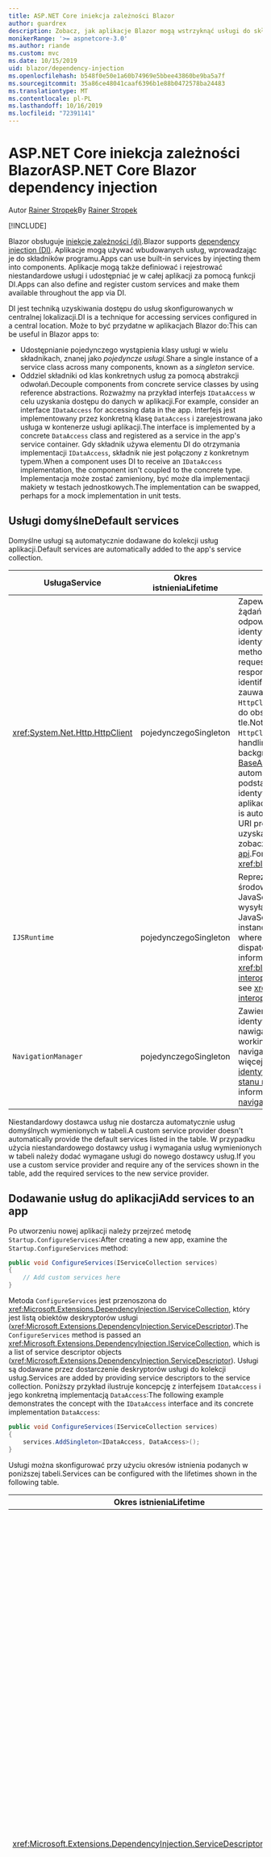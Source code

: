 ```yaml
---
title: ASP.NET Core iniekcja zależności Blazor
author: guardrex
description: Zobacz, jak aplikacje Blazor mogą wstrzyknąć usługi do składników programu.
monikerRange: '>= aspnetcore-3.0'
ms.author: riande
ms.custom: mvc
ms.date: 10/15/2019
uid: blazor/dependency-injection
ms.openlocfilehash: b548f0e50e1a60b74969e5bbee43860be9ba5a7f
ms.sourcegitcommit: 35a86ce48041caaf6396b1e88b0472578ba24483
ms.translationtype: MT
ms.contentlocale: pl-PL
ms.lasthandoff: 10/16/2019
ms.locfileid: "72391141"
---
```

# <a name="aspnet-core-blazor-dependency-injection"></a><span data-ttu-id="66133-103">ASP.NET Core iniekcja zależności Blazor</span><span class="sxs-lookup"><span data-stu-id="66133-103">ASP.NET Core Blazor dependency injection</span></span>

<span data-ttu-id="66133-104">Autor [Rainer Stropek](https://www.timecockpit.com)</span><span class="sxs-lookup"><span data-stu-id="66133-104">By [Rainer Stropek](https://www.timecockpit.com)</span></span>

[!INCLUDE[](~/includes/blazorwasm-preview-notice.md)]

<span data-ttu-id="66133-105">Blazor obsługuje [iniekcję zależności (di)](xref:fundamentals/dependency-injection).</span><span class="sxs-lookup"><span data-stu-id="66133-105">Blazor supports [dependency injection (DI)](xref:fundamentals/dependency-injection).</span></span> <span data-ttu-id="66133-106">Aplikacje mogą używać wbudowanych usług, wprowadzając je do składników programu.</span><span class="sxs-lookup"><span data-stu-id="66133-106">Apps can use built-in services by injecting them into components.</span></span> <span data-ttu-id="66133-107">Aplikacje mogą także definiować i rejestrować niestandardowe usługi i udostępniać je w całej aplikacji za pomocą funkcji DI.</span><span class="sxs-lookup"><span data-stu-id="66133-107">Apps can also define and register custom services and make them available throughout the app via DI.</span></span>

<span data-ttu-id="66133-108">DI jest techniką uzyskiwania dostępu do usług skonfigurowanych w centralnej lokalizacji.</span><span class="sxs-lookup"><span data-stu-id="66133-108">DI is a technique for accessing services configured in a central location.</span></span> <span data-ttu-id="66133-109">Może to być przydatne w aplikacjach Blazor do:</span><span class="sxs-lookup"><span data-stu-id="66133-109">This can be useful in Blazor apps to:</span></span>

* <span data-ttu-id="66133-110">Udostępnianie pojedynczego wystąpienia klasy usługi w wielu składnikach, znanej jako *pojedyncze usługi.*</span><span class="sxs-lookup"><span data-stu-id="66133-110">Share a single instance of a service class across many components, known as a *singleton* service.</span></span>
* <span data-ttu-id="66133-111">Oddziel składniki od klas konkretnych usług za pomocą abstrakcji odwołań.</span><span class="sxs-lookup"><span data-stu-id="66133-111">Decouple components from concrete service classes by using reference abstractions.</span></span> <span data-ttu-id="66133-112">Rozważmy na przykład interfejs `IDataAccess` w celu uzyskania dostępu do danych w aplikacji.</span><span class="sxs-lookup"><span data-stu-id="66133-112">For example, consider an interface `IDataAccess` for accessing data in the app.</span></span> <span data-ttu-id="66133-113">Interfejs jest implementowany przez konkretną klasę `DataAccess` i zarejestrowana jako usługa w kontenerze usługi aplikacji.</span><span class="sxs-lookup"><span data-stu-id="66133-113">The interface is implemented by a concrete `DataAccess` class and registered as a service in the app's service container.</span></span> <span data-ttu-id="66133-114">Gdy składnik używa elementu DI do otrzymania implementacji `IDataAccess`, składnik nie jest połączony z konkretnym typem.</span><span class="sxs-lookup"><span data-stu-id="66133-114">When a component uses DI to receive an `IDataAccess` implementation, the component isn't coupled to the concrete type.</span></span> <span data-ttu-id="66133-115">Implementacja może zostać zamieniony, być może dla implementacji makiety w testach jednostkowych.</span><span class="sxs-lookup"><span data-stu-id="66133-115">The implementation can be swapped, perhaps for a mock implementation in unit tests.</span></span>

## <a name="default-services"></a><span data-ttu-id="66133-116">Usługi domyślne</span><span class="sxs-lookup"><span data-stu-id="66133-116">Default services</span></span>

<span data-ttu-id="66133-117">Domyślne usługi są automatycznie dodawane do kolekcji usług aplikacji.</span><span class="sxs-lookup"><span data-stu-id="66133-117">Default services are automatically added to the app's service collection.</span></span>

| <span data-ttu-id="66133-118">Usługa</span><span class="sxs-lookup"><span data-stu-id="66133-118">Service</span></span> | <span data-ttu-id="66133-119">Okres istnienia</span><span class="sxs-lookup"><span data-stu-id="66133-119">Lifetime</span></span> | <span data-ttu-id="66133-120">Opis</span><span class="sxs-lookup"><span data-stu-id="66133-120">Description</span></span> |
| ------- | -------- | ----------- |
| <xref:System.Net.Http.HttpClient> | <span data-ttu-id="66133-121">pojedynczego</span><span class="sxs-lookup"><span data-stu-id="66133-121">Singleton</span></span> | <span data-ttu-id="66133-122">Zapewnia metody wysyłania żądań HTTP i odbierania odpowiedzi HTTP z zasobu identyfikowanego przez identyfikator URI.</span><span class="sxs-lookup"><span data-stu-id="66133-122">Provides methods for sending HTTP requests and receiving HTTP responses from a resource identified by a URI.</span></span> <span data-ttu-id="66133-123">Należy zauważyć, że to wystąpienie `HttpClient` używa przeglądarki do obsługi ruchu HTTP w tle.</span><span class="sxs-lookup"><span data-stu-id="66133-123">Note that this instance of `HttpClient` uses the browser for handling the HTTP traffic in the background.</span></span> <span data-ttu-id="66133-124">[HttpClient. BaseAddress](xref:System.Net.Http.HttpClient.BaseAddress) jest automatycznie ustawiany na podstawowy prefiks identyfikatora URI aplikacji.</span><span class="sxs-lookup"><span data-stu-id="66133-124">[HttpClient.BaseAddress](xref:System.Net.Http.HttpClient.BaseAddress) is automatically set to the base URI prefix of the app.</span></span> <span data-ttu-id="66133-125">Aby uzyskać więcej informacji, zobacz <xref:blazor/call-web-api>.</span><span class="sxs-lookup"><span data-stu-id="66133-125">For more information, see <xref:blazor/call-web-api>.</span></span> |
| `IJSRuntime` | <span data-ttu-id="66133-126">pojedynczego</span><span class="sxs-lookup"><span data-stu-id="66133-126">Singleton</span></span> | <span data-ttu-id="66133-127">Reprezentuje wystąpienie środowiska uruchomieniowego JavaScript, w którym są wysyłane wywołania języka JavaScript.</span><span class="sxs-lookup"><span data-stu-id="66133-127">Represents an instance of a JavaScript runtime where JavaScript calls are dispatched.</span></span> <span data-ttu-id="66133-128">Aby uzyskać więcej informacji, zobacz <xref:blazor/javascript-interop>.</span><span class="sxs-lookup"><span data-stu-id="66133-128">For more information, see <xref:blazor/javascript-interop>.</span></span> |
| `NavigationManager` | <span data-ttu-id="66133-129">pojedynczego</span><span class="sxs-lookup"><span data-stu-id="66133-129">Singleton</span></span> | <span data-ttu-id="66133-130">Zawiera pomocników do pracy z identyfikatorami URI i stanem nawigacji.</span><span class="sxs-lookup"><span data-stu-id="66133-130">Contains helpers for working with URIs and navigation state.</span></span> <span data-ttu-id="66133-131">Aby uzyskać więcej informacji, zobacz [identyfikatory URI i pomocnika stanu nawigacji](xref:blazor/routing#uri-and-navigation-state-helpers).</span><span class="sxs-lookup"><span data-stu-id="66133-131">For more information, see [URI and navigation state helpers](xref:blazor/routing#uri-and-navigation-state-helpers).</span></span> |

<span data-ttu-id="66133-132">Niestandardowy dostawca usług nie dostarcza automatycznie usług domyślnych wymienionych w tabeli.</span><span class="sxs-lookup"><span data-stu-id="66133-132">A custom service provider doesn't automatically provide the default services listed in the table.</span></span> <span data-ttu-id="66133-133">W przypadku użycia niestandardowego dostawcy usług i wymagania usług wymienionych w tabeli należy dodać wymagane usługi do nowego dostawcy usług.</span><span class="sxs-lookup"><span data-stu-id="66133-133">If you use a custom service provider and require any of the services shown in the table, add the required services to the new service provider.</span></span>

## <a name="add-services-to-an-app"></a><span data-ttu-id="66133-134">Dodawanie usług do aplikacji</span><span class="sxs-lookup"><span data-stu-id="66133-134">Add services to an app</span></span>

<span data-ttu-id="66133-135">Po utworzeniu nowej aplikacji należy przejrzeć metodę `Startup.ConfigureServices`:</span><span class="sxs-lookup"><span data-stu-id="66133-135">After creating a new app, examine the `Startup.ConfigureServices` method:</span></span>

```csharp
public void ConfigureServices(IServiceCollection services)
{
    // Add custom services here
}
```

<span data-ttu-id="66133-136">Metoda `ConfigureServices` jest przenoszona do <xref:Microsoft.Extensions.DependencyInjection.IServiceCollection>, który jest listą obiektów deskryptorów usługi (<xref:Microsoft.Extensions.DependencyInjection.ServiceDescriptor>).</span><span class="sxs-lookup"><span data-stu-id="66133-136">The `ConfigureServices` method is passed an <xref:Microsoft.Extensions.DependencyInjection.IServiceCollection>, which is a list of service descriptor objects (<xref:Microsoft.Extensions.DependencyInjection.ServiceDescriptor>).</span></span> <span data-ttu-id="66133-137">Usługi są dodawane przez dostarczenie deskryptorów usługi do kolekcji usług.</span><span class="sxs-lookup"><span data-stu-id="66133-137">Services are added by providing service descriptors to the service collection.</span></span> <span data-ttu-id="66133-138">Poniższy przykład ilustruje koncepcję z interfejsem `IDataAccess` i jego konkretną implementacją `DataAccess`:</span><span class="sxs-lookup"><span data-stu-id="66133-138">The following example demonstrates the concept with the `IDataAccess` interface and its concrete implementation `DataAccess`:</span></span>

```csharp
public void ConfigureServices(IServiceCollection services)
{
    services.AddSingleton<IDataAccess, DataAccess>();
}
```

<span data-ttu-id="66133-139">Usługi można skonfigurować przy użyciu okresów istnienia podanych w poniższej tabeli.</span><span class="sxs-lookup"><span data-stu-id="66133-139">Services can be configured with the lifetimes shown in the following table.</span></span>

| <span data-ttu-id="66133-140">Okres istnienia</span><span class="sxs-lookup"><span data-stu-id="66133-140">Lifetime</span></span> | <span data-ttu-id="66133-141">Opis</span><span class="sxs-lookup"><span data-stu-id="66133-141">Description</span></span> |
| -------- | ----------- |
| <xref:Microsoft.Extensions.DependencyInjection.ServiceDescriptor.Scoped*> | <span data-ttu-id="66133-142">Aplikacje webassembly Blazor nie mają obecnie koncepcji DI Scopes.</span><span class="sxs-lookup"><span data-stu-id="66133-142">Blazor WebAssembly apps don't currently have a concept of DI scopes.</span></span> <span data-ttu-id="66133-143">@no__t usługi zarejestrowane -0 zachowują się jak usługi `Singleton`.</span><span class="sxs-lookup"><span data-stu-id="66133-143">`Scoped`-registered services behave like `Singleton` services.</span></span> <span data-ttu-id="66133-144">Jednak model hostingu serwera Blazor obsługuje okres istnienia `Scoped`.</span><span class="sxs-lookup"><span data-stu-id="66133-144">However, the Blazor Server hosting model supports the `Scoped` lifetime.</span></span> <span data-ttu-id="66133-145">W aplikacjach Blazor Server Rejestracja usługi w zakresie jest objęta zakresem *połączenia*.</span><span class="sxs-lookup"><span data-stu-id="66133-145">In Blazor Server apps, a scoped service registration is scoped to the *connection*.</span></span> <span data-ttu-id="66133-146">Z tego powodu użycie usług objętych zakresem jest preferowane dla usług, które powinny być objęte zakresem bieżącego użytkownika, nawet jeśli bieżącym celem jest uruchomienie po stronie klienta w przeglądarce.</span><span class="sxs-lookup"><span data-stu-id="66133-146">For this reason, using scoped services is preferred for services that should be scoped to the current user, even if the current intent is to run client-side in the browser.</span></span> |
| <xref:Microsoft.Extensions.DependencyInjection.ServiceDescriptor.Singleton*> | <span data-ttu-id="66133-147">DI tworzy *pojedyncze wystąpienie* usługi.</span><span class="sxs-lookup"><span data-stu-id="66133-147">DI creates a *single instance* of the service.</span></span> <span data-ttu-id="66133-148">Wszystkie składniki wymagające usługi `Singleton` odbierają wystąpienie tej samej usługi.</span><span class="sxs-lookup"><span data-stu-id="66133-148">All components requiring a `Singleton` service receive an instance of the same service.</span></span> |
| <xref:Microsoft.Extensions.DependencyInjection.ServiceDescriptor.Transient*> | <span data-ttu-id="66133-149">Za każdym razem, gdy składnik uzyskuje wystąpienie usługi `Transient` z kontenera usług, otrzymuje *nowe wystąpienie* usługi.</span><span class="sxs-lookup"><span data-stu-id="66133-149">Whenever a component obtains an instance of a `Transient` service from the service container, it receives a *new instance* of the service.</span></span> |

<span data-ttu-id="66133-150">System DI jest oparty na systemie DI w ASP.NET Core.</span><span class="sxs-lookup"><span data-stu-id="66133-150">The DI system is based on the DI system in ASP.NET Core.</span></span> <span data-ttu-id="66133-151">Aby uzyskać więcej informacji, zobacz <xref:fundamentals/dependency-injection>.</span><span class="sxs-lookup"><span data-stu-id="66133-151">For more information, see <xref:fundamentals/dependency-injection>.</span></span>

## <a name="request-a-service-in-a-component"></a><span data-ttu-id="66133-152">Żądanie usługi w składniku</span><span class="sxs-lookup"><span data-stu-id="66133-152">Request a service in a component</span></span>

<span data-ttu-id="66133-153">Po dodaniu usług do kolekcji usług należy wstrzyknąć usługi do składników za pomocą dyrektywy [@no__t 1inject](xref:mvc/views/razor#inject) Razor.</span><span class="sxs-lookup"><span data-stu-id="66133-153">After services are added to the service collection, inject the services into the components using the [\@inject](xref:mvc/views/razor#inject) Razor directive.</span></span> <span data-ttu-id="66133-154">`@inject` ma dwa parametry:</span><span class="sxs-lookup"><span data-stu-id="66133-154">`@inject` has two parameters:</span></span>

* <span data-ttu-id="66133-155">Wpisz &ndash; typ usługi do dodania.</span><span class="sxs-lookup"><span data-stu-id="66133-155">Type &ndash; The type of the service to inject.</span></span>
* <span data-ttu-id="66133-156">Właściwość &ndash; nazwa właściwości otrzymującej wstrzykiwaną usługę App Service.</span><span class="sxs-lookup"><span data-stu-id="66133-156">Property &ndash; The name of the property receiving the injected app service.</span></span> <span data-ttu-id="66133-157">Właściwość nie wymaga ręcznego tworzenia.</span><span class="sxs-lookup"><span data-stu-id="66133-157">The property doesn't require manual creation.</span></span> <span data-ttu-id="66133-158">Kompilator tworzy właściwość.</span><span class="sxs-lookup"><span data-stu-id="66133-158">The compiler creates the property.</span></span>

<span data-ttu-id="66133-159">Aby uzyskać więcej informacji, zobacz <xref:mvc/views/dependency-injection>.</span><span class="sxs-lookup"><span data-stu-id="66133-159">For more information, see <xref:mvc/views/dependency-injection>.</span></span>

<span data-ttu-id="66133-160">Użyj wielu instrukcji `@inject`, aby wstrzyknąć różne usługi.</span><span class="sxs-lookup"><span data-stu-id="66133-160">Use multiple `@inject` statements to inject different services.</span></span>

<span data-ttu-id="66133-161">Poniższy przykład pokazuje, jak używać `@inject`.</span><span class="sxs-lookup"><span data-stu-id="66133-161">The following example shows how to use `@inject`.</span></span> <span data-ttu-id="66133-162">Usługa implementująca `Services.IDataAccess` jest wstrzykiwana do właściwości składnika `DataRepository`.</span><span class="sxs-lookup"><span data-stu-id="66133-162">The service implementing `Services.IDataAccess` is injected into the component's property `DataRepository`.</span></span> <span data-ttu-id="66133-163">Zwróć uwagę, jak kod używa wyłącznie abstrakcji `IDataAccess`:</span><span class="sxs-lookup"><span data-stu-id="66133-163">Note how the code is only using the `IDataAccess` abstraction:</span></span>

[!code-cshtml[](dependency-injection/samples_snapshot/3.x/CustomerList.razor?highlight=2-3,23)]

<span data-ttu-id="66133-164">Wewnętrznie wygenerowana Właściwość (`DataRepository`) ma atrybut `InjectAttribute`.</span><span class="sxs-lookup"><span data-stu-id="66133-164">Internally, the generated property (`DataRepository`) is decorated with the `InjectAttribute` attribute.</span></span> <span data-ttu-id="66133-165">Zazwyczaj ten atrybut nie jest używany bezpośrednio.</span><span class="sxs-lookup"><span data-stu-id="66133-165">Typically, this attribute isn't used directly.</span></span> <span data-ttu-id="66133-166">Jeśli klasa podstawowa jest wymagana dla składników i właściwości wstrzykiwane są również wymagane dla klasy bazowej, ręcznie Dodaj `InjectAttribute`:</span><span class="sxs-lookup"><span data-stu-id="66133-166">If a base class is required for components and injected properties are also required for the base class, manually add the `InjectAttribute`:</span></span>

```csharp
public class ComponentBase : IComponent
{
    // DI works even if using the InjectAttribute in a component's base class.
    [Inject]
    protected IDataAccess DataRepository { get; set; }
    ...
}
```

<span data-ttu-id="66133-167">W składnikach pochodnych klasy bazowej dyrektywa `@inject` nie jest wymagana.</span><span class="sxs-lookup"><span data-stu-id="66133-167">In components derived from the base class, the `@inject` directive isn't required.</span></span> <span data-ttu-id="66133-168">@No__t-0 klasy podstawowej jest wystarczająca:</span><span class="sxs-lookup"><span data-stu-id="66133-168">The `InjectAttribute` of the base class is sufficient:</span></span>

```cshtml
@page "/demo"
@inherits ComponentBase

<h1>Demo Component</h1>
```

## <a name="use-di-in-services"></a><span data-ttu-id="66133-169">Korzystanie z usług DI w</span><span class="sxs-lookup"><span data-stu-id="66133-169">Use DI in services</span></span>

<span data-ttu-id="66133-170">Złożone usługi mogą wymagać dodatkowych usług.</span><span class="sxs-lookup"><span data-stu-id="66133-170">Complex services might require additional services.</span></span> <span data-ttu-id="66133-171">W poprzednim przykładzie `DataAccess` może wymagać domyślnej usługi `HttpClient`.</span><span class="sxs-lookup"><span data-stu-id="66133-171">In the prior example, `DataAccess` might require the `HttpClient` default service.</span></span> <span data-ttu-id="66133-172">`@inject` (lub `InjectAttribute`) nie jest dostępny do użytku w usługach.</span><span class="sxs-lookup"><span data-stu-id="66133-172">`@inject` (or the `InjectAttribute`) isn't available for use in services.</span></span> <span data-ttu-id="66133-173">Zamiast tego należy użyć *iniekcji konstruktora* .</span><span class="sxs-lookup"><span data-stu-id="66133-173">*Constructor injection* must be used instead.</span></span> <span data-ttu-id="66133-174">Wymagane usługi są dodawane przez dodanie parametrów do konstruktora usługi.</span><span class="sxs-lookup"><span data-stu-id="66133-174">Required services are added by adding parameters to the service's constructor.</span></span> <span data-ttu-id="66133-175">Gdy program DI tworzy usługę, rozpoznaje usługi, których wymaga w konstruktorze i udostępnia je odpowiednio.</span><span class="sxs-lookup"><span data-stu-id="66133-175">When DI creates the service, it recognizes the services it requires in the constructor and provides them accordingly.</span></span>

```csharp
public class DataAccess : IDataAccess
{
    // The constructor receives an HttpClient via dependency
    // injection. HttpClient is a default service.
    public DataAccess(HttpClient client)
    {
        ...
    }
}
```

<span data-ttu-id="66133-176">Wymagania wstępne dotyczące iniekcji konstruktora:</span><span class="sxs-lookup"><span data-stu-id="66133-176">Prerequisites for constructor injection:</span></span>

* <span data-ttu-id="66133-177">Jeden Konstruktor musi istnieć, którego argumenty mogą być zrealizowane przez DI.</span><span class="sxs-lookup"><span data-stu-id="66133-177">One constructor must exist whose arguments can all be fulfilled by DI.</span></span> <span data-ttu-id="66133-178">Dodatkowe parametry, które nie są objęte przez DI, są dozwolone, jeśli określają wartości domyślne.</span><span class="sxs-lookup"><span data-stu-id="66133-178">Additional parameters not covered by DI are allowed if they specify default values.</span></span>
* <span data-ttu-id="66133-179">Odpowiedni Konstruktor musi być *publiczny*.</span><span class="sxs-lookup"><span data-stu-id="66133-179">The applicable constructor must be *public*.</span></span>
* <span data-ttu-id="66133-180">Musi istnieć jeden odpowiedni Konstruktor.</span><span class="sxs-lookup"><span data-stu-id="66133-180">One applicable constructor must exist.</span></span> <span data-ttu-id="66133-181">W przypadku niejednoznaczności, polecenie DI zgłasza wyjątek.</span><span class="sxs-lookup"><span data-stu-id="66133-181">In case of an ambiguity, DI throws an exception.</span></span>

## <a name="utility-base-component-classes-to-manage-a-di-scope"></a><span data-ttu-id="66133-182">Klasy składników podstawowych narzędzi do zarządzania DI zakresem</span><span class="sxs-lookup"><span data-stu-id="66133-182">Utility base component classes to manage a DI scope</span></span>

<span data-ttu-id="66133-183">W przypadku aplikacji ASP.NET Core usługi o określonym zakresie są zwykle objęte zakresem bieżącego żądania.</span><span class="sxs-lookup"><span data-stu-id="66133-183">In ASP.NET Core apps, scoped services are typically scoped to the current request.</span></span> <span data-ttu-id="66133-184">Po zakończeniu żądania wszystkie usługi w zakresie lub przejściowym są usuwane przez system DI.</span><span class="sxs-lookup"><span data-stu-id="66133-184">After the request completes, any scoped or transient services are disposed by the DI system.</span></span> <span data-ttu-id="66133-185">W aplikacjach serwera Blazor zakres żądań jest stosowany przez czas trwania połączenia klienta, co może spowodować, że usługi przejściowe i w zakresie są znacznie dłuższe niż oczekiwano.</span><span class="sxs-lookup"><span data-stu-id="66133-185">In Blazor Server apps, the request scope lasts for the duration of the client connection, which can result in transient and scoped services living much longer than expected.</span></span>

<span data-ttu-id="66133-186">Aby ograniczyć zakres usług do okresu istnienia składnika, można użyć klas podstawowych `OwningComponentBase` i `OwningComponentBase<TService>`.</span><span class="sxs-lookup"><span data-stu-id="66133-186">To scope services to the lifetime of a component, can use the `OwningComponentBase` and `OwningComponentBase<TService>` base classes.</span></span> <span data-ttu-id="66133-187">Te klasy bazowe uwidaczniają Właściwość `ScopedServices` typu `IServiceProvider`, które rozwiązują usługi objęte zakresem czasu istnienia składnika.</span><span class="sxs-lookup"><span data-stu-id="66133-187">These base classes expose a `ScopedServices` property of type `IServiceProvider` that resolve services that are scoped to the lifetime of the component.</span></span> <span data-ttu-id="66133-188">Aby utworzyć składnik, który dziedziczy z klasy podstawowej w Razor, użyj dyrektywy `@inherits`.</span><span class="sxs-lookup"><span data-stu-id="66133-188">To author a component that inherits from a base class in Razor, use the `@inherits` directive.</span></span>

```cshtml
@page "/users"
@attribute [Authorize]
@inherits OwningComponentBase<Data.ApplicationDbContext>

<h1>Users (@Service.Users.Count())</h1>
<ul>
    @foreach (var user in Service.Users)
    {
        <li>@user.UserName</li>
    }
</ul>
```

> [!NOTE]
> <span data-ttu-id="66133-189">Usługi wprowadzone do składnika przy użyciu `@inject` lub `InjectAttribute` nie są tworzone w zakresie składnika i są powiązane z zakresem żądania.</span><span class="sxs-lookup"><span data-stu-id="66133-189">Services injected into the component using `@inject` or the `InjectAttribute` aren't created in the component's scope and are tied to the request scope.</span></span>

## <a name="additional-resources"></a><span data-ttu-id="66133-190">Dodatkowe zasoby</span><span class="sxs-lookup"><span data-stu-id="66133-190">Additional resources</span></span>

* <xref:fundamentals/dependency-injection>
* <xref:mvc/views/dependency-injection>

